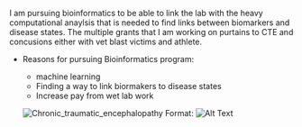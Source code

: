 I am pursuing bioinformatics to be able to link the lab with the heavy computational anaylsis that is needed to find links between biomarkers and disease states. The multiple grants that I am working on purtains to CTE and concusions either with vet blast victims and athlete. 

* Reasons for pursuing Bioinformatics program:
  * machine learning
  * Finding a way to link biormakers to disease states
  * Increase pay from wet lab work
  
  ![Chronic_traumatic_encephalopathy]( C:\Users\nk15\Desktop\BIFX551\Chronic_traumatic_encephalopathy)
Format: ![Alt Text](url)
  
  
  
 
  
